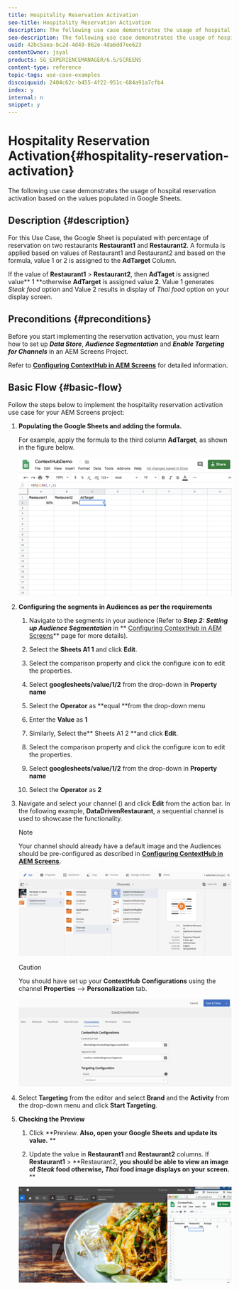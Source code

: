 ```yaml
---
title: Hospitality Reservation Activation
seo-title: Hospitality Reservation Activation
description: The following use case demonstrates the usage of hospital reservation activation based on the values populated in Google Sheets.
seo-description: The following use case demonstrates the usage of hospital reservation activation based on the values populated in Google Sheets.
uuid: 42bc5aea-bc2d-4d49-862e-4da6dd7ee623
contentOwner: jsyal
products: SG_EXPERIENCEMANAGER/6.5/SCREENS
content-type: reference
topic-tags: use-case-examples
discoiquuid: 2404c62c-b455-4f22-951c-684a91a7cfb4
index: y
internal: n
snippet: y
---
```


# Hospitality Reservation Activation{#hospitality-reservation-activation}

The following use case demonstrates the usage of hospital reservation activation based on the values populated in Google Sheets.

## Description {#description}

For this Use Case, the Google Sheet is populated with percentage of reservation on two restaurants **Restaurant1** and **Restaurant2**. A formula is applied based on values of Restaurant1 and Restaurant2 and based on the formula, value 1 or 2 is assigned to the **AdTarget** Column.

If the value of **Restaurant1** &gt; **Restaurant2**, then **AdTaget** is assigned value** 1 **otherwise **AdTarget** is assigned value **2**. Value 1 generates *Steak food* option and Value 2 results in display of *Thai food* option on your display screen.

## Preconditions {#preconditions}

Before you start implementing the reservation activation, you must learn how to set up ***Data Store***, ***Audience Segmentation*** and ***Enable Targeting for Channels*** in an AEM Screens Project.

Refer to [**Configuring ContextHub in AEM Screens**](../../../6-5/screens/using/configuring-context-hub.md) for detailed information.

## Basic Flow {#basic-flow}

Follow the steps below to implement the hospitality reservation activation use case for your AEM Screens project:

1. **Populating the Google Sheets and adding the formula.**

   For example, apply the formula to the third column **AdTarget**, as shown in the figure below.

   ![](assets/screen_shot_2019-04-29at94132am.png)

1. **Configuring the segments in Audiences as per the requirements**

    1. Navigate to the segments in your audience (Refer to ***Step 2: Setting up Audience Segmentation*** in ** [Configuring ContextHub in AEM Screens](../../../6-5/screens/using/configuring-context-hub.md)** page for more details).
    
    1. Select the **Sheets A1 1** and click **Edit**.
    
    1. Select the comparison property and click the configure icon to edit the properties.
    1. Select **googlesheets/value/1/2** from the drop-down in **Property name**
    
    1. Select the **Operator** as **equal **from the drop-down menu
    
    1. Enter the **Value** as **1**
    
    1. Similarly, Select the** Sheets A1 2 **and click **Edit**.
    
    1. Select the comparison property and click the configure icon to edit the properties.
    1. Select **googlesheets/value/1/2** from the drop-down in **Property name**
    
    1. Select the **Operator** as **2**

1. Navigate and select your channel () and click **Edit** from the action bar. In the following example, **DataDrivenRestaurant**, a sequential channel is used to showcase the functionality.

   >[!NOTE]
   >
   >Your channel should already have a default image and the Audiences should be pre-configured as described in [**Configuring ContextHub in AEM Screens**](../../../6-5/screens/using/configuring-context-hub.md).

   ![](assets/screen_shot_2019-05-08at14652pm.png)

   >[!CAUTION]
   >
   >You should have set up your **ContextHub** **Configurations** using the channel **Properties** --&gt; **Personalization** tab.

   ![](assets/screen_shot_2019-05-08at114106am.png)

1. Select **Targeting** from the editor and select **Brand** and the **Activity** from the drop-down menu and click **Start Targeting**.
1. **Checking the Preview**

    1. Click **Preview. **Also, open your Google Sheets and update its value.** 
       **
    
    1. Update the value in **Restaurant1** and **Restaurant2** columns. If **Restaurant1** &gt; **Restaurant2, **you should be able to view an image of *Steak* food otherwise, *Thai* food image displays on your screen.** 
       **

   ![](assets/result5.gif)

